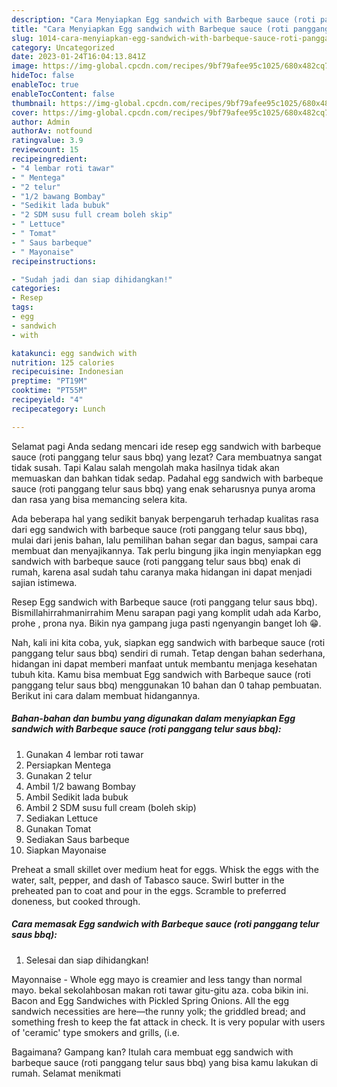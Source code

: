 ```yaml
---
description: "Cara Menyiapkan Egg sandwich with Barbeque sauce (roti panggang telur saus bbq) yang Enak"
title: "Cara Menyiapkan Egg sandwich with Barbeque sauce (roti panggang telur saus bbq) yang Enak"
slug: 1014-cara-menyiapkan-egg-sandwich-with-barbeque-sauce-roti-panggang-telur-saus-bbq-yang-enak
category: Uncategorized
date: 2023-01-24T16:04:13.841Z
image: https://img-global.cpcdn.com/recipes/9bf79afee95c1025/680x482cq70/egg-sandwich-with-barbeque-sauce-roti-panggang-telur-saus-bbq-foto-resep-utama.jpg
hideToc: false
enableToc: true
enableTocContent: false
thumbnail: https://img-global.cpcdn.com/recipes/9bf79afee95c1025/680x482cq70/egg-sandwich-with-barbeque-sauce-roti-panggang-telur-saus-bbq-foto-resep-utama.jpg
cover: https://img-global.cpcdn.com/recipes/9bf79afee95c1025/680x482cq70/egg-sandwich-with-barbeque-sauce-roti-panggang-telur-saus-bbq-foto-resep-utama.jpg
author: Admin
authorAv: notfound
ratingvalue: 3.9
reviewcount: 15
recipeingredient:
- "4 lembar roti tawar"
- " Mentega"
- "2 telur"
- "1/2 bawang Bombay"
- "Sedikit lada bubuk"
- "2 SDM susu full cream boleh skip"
- " Lettuce"
- " Tomat"
- " Saus barbeque"
- " Mayonaise"
recipeinstructions:

- "Sudah jadi dan siap dihidangkan!"
categories:
- Resep
tags:
- egg
- sandwich
- with

katakunci: egg sandwich with 
nutrition: 125 calories
recipecuisine: Indonesian
preptime: "PT19M"
cooktime: "PT55M"
recipeyield: "4"
recipecategory: Lunch

---
```



Selamat pagi Anda sedang mencari ide resep egg sandwich with barbeque sauce (roti panggang telur saus bbq) yang lezat? Cara membuatnya sangat tidak susah. Tapi Kalau salah mengolah maka hasilnya tidak akan memuaskan dan bahkan tidak sedap. Padahal egg sandwich with barbeque sauce (roti panggang telur saus bbq) yang enak seharusnya punya aroma dan rasa yang bisa memancing selera kita.


Ada beberapa hal yang sedikit banyak berpengaruh terhadap kualitas rasa dari egg sandwich with barbeque sauce (roti panggang telur saus bbq), mulai dari jenis bahan, lalu pemilihan bahan segar dan bagus, sampai cara membuat dan menyajikannya. Tak perlu bingung jika ingin menyiapkan egg sandwich with barbeque sauce (roti panggang telur saus bbq) enak di rumah, karena asal sudah tahu caranya maka hidangan ini dapat menjadi sajian istimewa.

Resep Egg sandwich with Barbeque sauce (roti panggang telur saus bbq). Bismillahirrahmanirrahim Menu sarapan pagi yang komplit udah ada Karbo, prohe , prona nya. Bikin nya gampang juga pasti ngenyangin banget loh 😁.


Nah, kali ini kita coba, yuk, siapkan egg sandwich with barbeque sauce (roti panggang telur saus bbq) sendiri di rumah. Tetap dengan bahan sederhana, hidangan ini dapat memberi manfaat untuk membantu menjaga kesehatan tubuh kita. Kamu bisa membuat Egg sandwich with Barbeque sauce (roti panggang telur saus bbq) menggunakan 10 bahan dan 0 tahap pembuatan. Berikut ini cara dalam membuat hidangannya.

<!--inarticleads1-->

##### Bahan-bahan dan bumbu yang digunakan dalam menyiapkan Egg sandwich with Barbeque sauce (roti panggang telur saus bbq):

1. Gunakan 4 lembar roti tawar
1. Persiapkan  Mentega
1. Gunakan 2 telur
1. Ambil 1/2 bawang Bombay
1. Ambil Sedikit lada bubuk
1. Ambil 2 SDM susu full cream (boleh skip)
1. Sediakan  Lettuce
1. Gunakan  Tomat
1. Sediakan  Saus barbeque
1. Siapkan  Mayonaise


Preheat a small skillet over medium heat for eggs. Whisk the eggs with the water, salt, pepper, and dash of Tabasco sauce. Swirl butter in the preheated pan to coat and pour in the eggs. Scramble to preferred doneness, but cooked through. 

<!--inarticleads2-->

##### Cara memasak Egg sandwich with Barbeque sauce (roti panggang telur saus bbq):


1. Selesai dan siap dihidangkan!

Mayonnaise - Whole egg mayo is creamier and less tangy than normal mayo. bekal sekolahbosan makan roti tawar gitu-gitu aza. coba bikin ini. Bacon and Egg Sandwiches with Pickled Spring Onions. All the egg sandwich necessities are here—the runny yolk; the griddled bread; and something fresh to keep the fat attack in check. It is very popular with users of &#39;ceramic&#39; type smokers and grills, (i.e. 

Bagaimana? Gampang kan? Itulah cara membuat egg sandwich with barbeque sauce (roti panggang telur saus bbq) yang bisa kamu lakukan di rumah. Selamat menikmati
